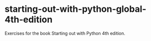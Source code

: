 # starting-out-with-python-global-4th-edition
Exercises for the book Starting out with Python 4th edition.
